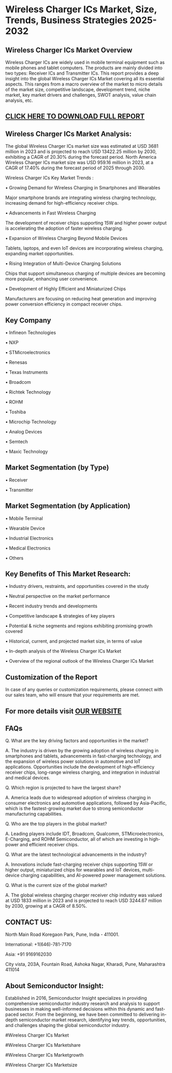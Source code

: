Wireless Charger ICs Market, Size, Trends, Business Strategies 2025-2032
=
Wireless Charger ICs Market Overview
-
Wireless Charger ICs are widely used in mobile terminal equipment such as mobile phones and tablet computers. The products are mainly divided into two types: Receiver ICs and Transmitter ICs.
This report provides a deep insight into the global Wireless Charger ICs Market covering all its essential aspects. This ranges from a macro overview of the market to micro details of the market size, competitive landscape, development trend, niche market, key market drivers and challenges, SWOT analysis, value chain analysis, etc.

[CLICK HERE TO DOWNLOAD FULL REPORT](https://semiconductorinsight.com/report/wireless-charger-ics-market/)
-
Wireless Charger ICs Market Analysis:
-
The global Wireless Charger ICs market size was estimated at USD 3681 million in 2023 and is projected to reach USD 13422.25 million by 2030, exhibiting a CAGR of 20.30% during the forecast period.
North America Wireless Charger ICs market size was USD 959.16 million in 2023, at a CAGR of 17.40% during the forecast period of 2025 through 2030.

Wireless Charger ICs Key Market Trends  :

•	Growing Demand for Wireless Charging in Smartphones and Wearables

Major smartphone brands are integrating wireless charging technology, increasing demand for high-efficiency receiver chips.

•	Advancements in Fast Wireless Charging

The development of receiver chips supporting 15W and higher power output is accelerating the adoption of faster wireless charging.

•	Expansion of Wireless Charging Beyond Mobile Devices

Tablets, laptops, and even IoT devices are incorporating wireless charging, expanding market opportunities.

•	Rising Integration of Multi-Device Charging Solutions

Chips that support simultaneous charging of multiple devices are becoming more popular, enhancing user convenience.

•	Development of Highly Efficient and Miniaturized Chips

Manufacturers are focusing on reducing heat generation and improving power conversion efficiency in compact receiver chips.

Key Company
-
•	Infineon Technologies

•	NXP

•	STMicroelectronics

•	Renesas

•	Texas Instruments

•	Broadcom

•	Richtek Technology

•	ROHM

•	Toshiba

•	Microchip Technology

•	Analog Devices

•	Semtech

•	Maxic Technology

Market Segmentation (by Type)
-
•	Receiver

•	Transmitter

Market Segmentation (by Application)
-
•	Mobile Terminal

•	Wearable Device

•	Industrial Electronics

•	Medical Electronics

•	Others

Key Benefits of This Market Research:
-
•	Industry drivers, restraints, and opportunities covered in the study

•	Neutral perspective on the market performance

•	Recent industry trends and developments

•	Competitive landscape & strategies of key players

•	Potential & niche segments and regions exhibiting promising growth covered

•	Historical, current, and projected market size, in terms of value

•	In-depth analysis of the Wireless Charger ICs Market

•	Overview of the regional outlook of the Wireless Charger ICs Market

Customization of the Report
-
In case of any queries or customization requirements, please connect with our sales team, who will ensure that your requirements are met.

For more details visit [OUR WEBSITE](https://semiconductorinsight.com/report/wireless-charger-ics-market/)
-
FAQs
-
Q. What are the key driving factors and opportunities in the market?

A. The industry is driven by the growing adoption of wireless charging in smartphones and tablets, advancements in fast-charging technology, and the expansion of wireless power solutions in automotive and IoT applications. Opportunities include the development of high-efficiency receiver chips, long-range wireless charging, and integration in industrial and medical devices.

Q. Which region is projected to have the largest share?

A.  America leads due to widespread adoption of wireless charging in consumer electronics and automotive applications, followed by Asia-Pacific, which is the fastest-growing market due to strong semiconductor manufacturing capabilities.

Q. Who are the top players in the global market?

A. Leading players include IDT, Broadcom, Qualcomm, STMicroelectronics, E-Charging, and ROHM Semiconductor, all of which are investing in high-power and efficient receiver chips.

Q. What are the latest technological advancements in the industry?

A. Innovations include fast-charging receiver chips supporting 15W or higher output, miniaturized chips for wearables and IoT devices, multi-device charging capabilities, and AI-powered power management solutions.

Q. What is the current size of the global market?

A. The global wireless charging charger receiver chip industry was valued at USD 1833 million in 2023 and is projected to reach USD 3244.67 million by 2030, growing at a CAGR of 8.50%.

CONTACT US:
-
North Main Road Koregaon Park, Pune, India - 411001.

International: +1(646)-781-7170

Asia: +91 9169162030

City vista, 203A, Fountain Road, Ashoka Nagar, Kharadi, Pune, Maharashtra 411014

About Semiconductor Insight:
-
Established in 2016, Semiconductor Insight specializes in providing comprehensive semiconductor industry research and analysis to support businesses in making well-informed decisions within this dynamic and fast-paced sector. From the beginning, we have been committed to delivering in-depth semiconductor market research, identifying key trends, opportunities, and challenges shaping the global semiconductor industry.

#Wireless Charger ICs Market

#Wireless Charger ICs Marketshare

#Wireless Charger ICs Marketgrowth

#Wireless Charger ICs Marketsize




